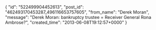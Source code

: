  {
   "id": "522499904452613",
   "post_id": "462493170453287_496116653757605",
   "from_name": "Derek Moran",
   "message": "Derek Moran: bankruptcy trustee = Receiver General Rona Ambrose?",
   "created_time": "2013-06-08T19:12:57+0000"
 }
